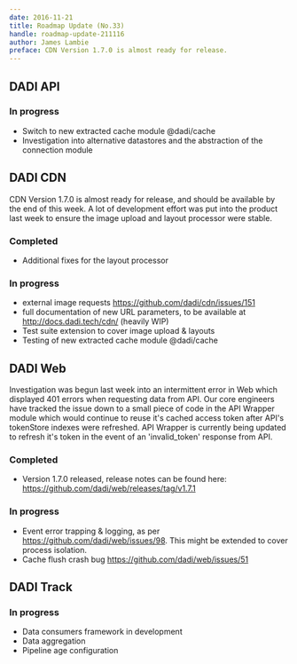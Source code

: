 ```yaml
---
date: 2016-11-21
title: Roadmap Update (No.33)
handle: roadmap-update-211116
author: James Lambie
preface: CDN Version 1.7.0 is almost ready for release.
---
```


## DADI API

### In progress

* Switch to new extracted cache module @dadi/cache
* Investigation into alternative datastores and the abstraction of the connection module

## DADI CDN

CDN Version 1.7.0 is almost ready for release, and should be available by the end of this week. A lot of development effort was put into the product last week to ensure the image upload and layout processor were stable.

### Completed

* Additional fixes for the layout processor

### In progress

* external image requests https://github.com/dadi/cdn/issues/151
* full documentation of new URL parameters, to be available at http://docs.dadi.tech/cdn/ (heavily WIP)
* Test suite extension to cover image upload & layouts
* Testing of new extracted cache module @dadi/cache

## DADI Web

Investigation was begun last week into an intermittent error in Web which displayed 401 errors when requesting data from API. Our core engineers have tracked the issue down to a small piece of code in the API Wrapper module which would continue to reuse it's cached access token after API's tokenStore indexes were refreshed. API Wrapper is currently being updated to refresh it's token in the event of an 'invalid_token' response from API.

### Completed

* Version 1.7.0 released, release notes can be found here: https://github.com/dadi/web/releases/tag/v1.7.1

### In progress

* Event error trapping & logging, as per https://github.com/dadi/web/issues/98. This might be extended to cover
process isolation.
* Cache flush crash bug https://github.com/dadi/web/issues/51

## DADI Track

### In progress

* Data consumers framework in development
* Data aggregation
* Pipeline age configuration
